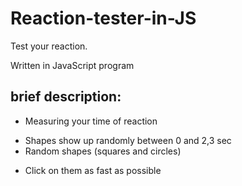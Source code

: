 # Reaction-tester-in-JS

Test your reaction.

Written in JavaScript program

## brief description:

- Measuring your time of reaction
* Shapes show up randomly between 0 and 2,3 sec
* Random shapes (squares and circles)
+ Click on them as fast as possible 

